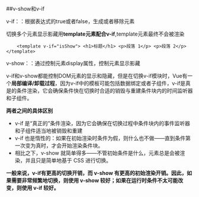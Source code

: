 ##v-show和v-if

v-if：：根据表达式的true或者false，生成或者移除元素

切换多个元素显示影藏用**template元素配合v-if**,template元素最终不会被渲染
```
	<template v-if="isShow"> <h1>标题</h1> <p>段落 1</p> <p>段落 2</p> </template>
```

v-show：：通过控制元素display属性，控制元素显示影藏


v-if和v-show都能控制DOM元素的显示和隐藏，但是在切换v-if模块时，Vue有一个**局部编译/卸载过程**，因为v-if中的模板可能包括数据绑定或者子组件，v-if是真是的条件渲染，它会确保条件快在切换时合适的销毁与重建条件块内的时间监听器和子组件。

**两者之间的具体区别**

* v-if 是“真正的”条件渲染，因为它会确保在切换过程中条件块内的事件监听器和子组件适当地被销毁和重建
* v-if 也是惰性的：如果在初始渲染时条件为假，则什么也不做——直到条件第一次变为真时，才会开始渲染条件块。
* 相比之下，v-show 就简单得多——不管初始条件是什么，元素总是会被渲染，并且只是简单地基于 CSS 进行切换。


**一般来说，v-if有更高的切换开销，而 v-show 有更高的初始渲染开销。因此，如果需要非常频繁地切换，则使用 v-show 较好；如果在运行时条件不太可能改变，则使用 v-if 较好。**
